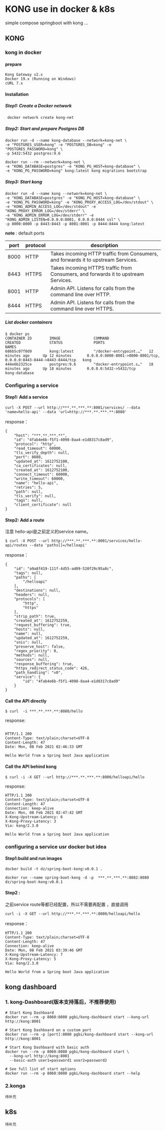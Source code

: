 # KONG use in docker & k8s

simple compose springboot  with kong ...

## KONG
### kong in docker
#### prepare
```
Kong Gateway v2.x
Docker 19.x (Running on Windows)
cURL 7.x
```

#### Installation

#####  Step1: Create a Docker network
```
 docker network create kong-net
```

#####  Step2: Start and prepare Postgres DB
```
docker run -d --name kong-database --network=kong-net \
-e "POSTGRES_USER=kong" -e "POSTGRES_DB=kong" -e "POSTGRES_PASSWORD=kong" \
-p 5432:5432 postgres:9.6
```

```
docker run --rm --network=kong-net \
-e "KONG_DATABASE=postgres" -e "KONG_PG_HOST=kong-database" \
-e "KONG_PG_PASSWORD=kong" kong:latest kong migrations bootstrap
```

##### Step3: Start kong
```
docker run -d --name kong --network=kong-net \
-e "KONG_DATABASE=postgres" -e "KONG_PG_HOST=kong-database" \
-e "KONG_PG_PASSWORD=kong" -e "KONG_PROXY_ACCESS_LOG=/dev/stdout" \
-e "KONG_ADMIN_ACCESS_LOG=/dev/stdout" -e "KONG_PROXY_ERROR_LOG=/dev/stderr" \
-e "KONG_ADMIN_ERROR_LOG=/dev/stderr" -e "KONG_ADMIN_LISTEN=0.0.0.0:8001, 0.0.0.0:8444 ssl" \
-p 8000:8000 -p 8443:8443 -p 8001:8001 -p 8444:8444 kong:latest
```

**note** : default ports


|port|protocol|description|
|---|---|---|
|8000|HTTP|Takes incoming HTTP traffic from Consumers, and forwards it to upstream Services.|
|8443|HTTPS|Takes incoming HTTPS traffic from Consumers, and forwards it to upstream Services.|
|8001|HTTP|Admin API. Listens for calls from the command line over HTTP.|
|8444|HTTPS|Admin API. Listens for calls from the command line over HTTPS.|

##### List docker containers
```
$ docker ps
CONTAINER ID        IMAGE               COMMAND                  CREATED             STATUS              PORTS                                                                NAMES
686b5c07f0d9        kong:latest         "/docker-entrypoint.…"   12 minutes ago      Up 12 minutes       0.0.0.0:8000-8001->8000-8001/tcp, 0.0.0.0:8443-8444->8443-8444/tcp   kong
444e6b2325ce        postgres:9.6        "docker-entrypoint.s…"   18 minutes ago      Up 18 minutes       0.0.0.0:5432->5432/tcp                                               kong-database

```

### Configuring a service


#### Step1: Add a service
```
curl -X POST --url http://***.**.***.**:8001/services/ --data 'name=hello-api' --data 'url=http://***.**.***.**:8080'
```
response：
```
{
	"host": "***.**.***.**",
	"id": "4fab4e6b-f5f1-4098-8aa4-e1d8317c8ad9",
	"protocol": "http",
	"read_timeout": 60000,
	"tls_verify_depth": null,
	"port": 8080,
	"updated_at": 1612752100,
	"ca_certificates": null,
	"created_at": 1612752100,
	"connect_timeout": 60000,
	"write_timeout": 60000,
	"name": "hello-api",
	"retries": 5,
	"path": null,
	"tls_verify": null,
	"tags": null,
	"client_certificate": null
}
```

#### Step2: Add a route

注意 hello-api是之前定义的service name。

```
$ curl -X POST --url http://***.**.***.**:8001/services/hello-api/routes --data 'paths[]=/helloapi'
```
response：
```
{
	"id": "a9a8f419-111f-4d55-ad09-520f29c95a8c",
	"tags": null,
	"paths": [
		"/helloapi"
	],
	"destinations": null,
	"headers": null,
	"protocols": [
		"http",
		"https"
	],
	"strip_path": true,
	"created_at": 1612752259,
	"request_buffering": true,
	"hosts": null,
	"name": null,
	"updated_at": 1612752259,
	"snis": null,
	"preserve_host": false,
	"regex_priority": 0,
	"methods": null,
	"sources": null,
	"response_buffering": true,
	"https_redirect_status_code": 426,
	"path_handling": "v0",
	"service": {
		"id": "4fab4e6b-f5f1-4098-8aa4-e1d8317c8ad9"
	}
}
```

####  Call the API directly
```
$ curl  -i ***.**.***.**:8080/hello
```
response:
```

HTTP/1.1 200
Content-Type: text/plain;charset=UTF-8
Content-Length: 47
Date: Mon, 08 Feb 2021 02:46:33 GMT

Hello World from a Spring boot Java application

```

#### Call the API behind kong
```
$ curl -i -X GET --url http://***.**.***.**:8000/helloapi/hello
```
response:
```
HTTP/1.1 200
Content-Type: text/plain;charset=UTF-8
Content-Length: 47
Connection: keep-alive
Date: Mon, 08 Feb 2021 02:47:42 GMT
X-Kong-Upstream-Latency: 6
X-Kong-Proxy-Latency: 3
Via: kong/2.3.0

Hello World from a Spring boot Java application

```

### configuring a service usr docker but idea

#### Step1:build and run images
```
docker build -t dz/spring-boot-kong:v0.0.1 .

docker run --name spring-boot-kong -d -p  ***.**.***.**:8082:8080 dz/spring-boot-kong:v0.0.1

```

#### Step2 :
之前service route等都已经配置，所以不需要再配置 ，直接调用
```
curl -i -X GET --url http://***.**.***.**:8000/helloapi/hello
```

response：
```
HTTP/1.1 200
Content-Type: text/plain;charset=UTF-8
Content-Length: 47
Connection: keep-alive
Date: Mon, 08 Feb 2021 03:39:46 GMT
X-Kong-Upstream-Latency: 7
X-Kong-Proxy-Latency: 5
Via: kong/2.3.0

Hello World from a Spring boot Java application

```


## kong dashboard

### 1. kong-Dashboard(版本支持落后，不推荐使用)
```
# Start Kong Dashboard
docker run --rm -p 8060:8080 pgbi/kong-dashboard start --kong-url http://kong:8001

# Start Kong Dashboard on a custom port
docker run --rm -p [port]:8080 pgbi/kong-dashboard start --kong-url http://kong:8001

# Start Kong Dashboard with basic auth
docker run --rm -p 8060:8080 pgbi/kong-dashboard start \
  --kong-url http://kong:8001
  --basic-auth user1=password1 user2=password2

# See full list of start options
docker run --rm -p 8060:8080 pgbi/kong-dashboard start --help
```

### 2.konga


```
待补充
```




##  k8s
```
待补充
```
